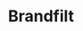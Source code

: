 ---
title: 'Brandfilt'
symbol_image: 'symbols/insats/58.svg'
weight: 58
card: true
card_color: 'bg-symbol-red'
---